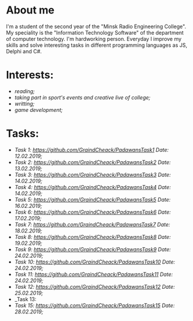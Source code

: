# About me

I'm a student of the second year of the "Minsk Radio Engineering College". My speciality is the "Information Technology Software" of the department of computer technology. I'm hardworking person. Everyday I improve my skills and solve interesting tasks in different programming languages as JS, Delphi and C#.  

# Interests:

- _reading;_
- _taking part in sport's events and creative live of college;_
- _writting;_
- _game development;_

# Tasks:
- _Task 1: https://github.com/GraindCheack/PadawansTask1 Date: 12.02.2019;_
- _Task 2: https://github.com/GraindCheack/PadawansTask2 Date: 13.02.2019;_
- _Task 3: https://github.com/GraindCheack/PadawansTask3 Date: 14.02.2019;_
- _Task 4: https://github.com/GraindCheack/PadawansTask4 Date: 14.02.2019;_
- _Task 5: https://github.com/GraindCheack/PadawansTask5 Date: 16.02.2019;_
- _Task 6: https://github.com/GraindCheack/PadawansTask6 Date: 17.02.2019;_
- _Task 7: https://github.com/GraindCheack/PadawansTask7 Date: 18.02.2019;_
- _Task 8: https://github.com/GraindCheack/PadawansTask8 Date: 19.02.2019;_
- _Task 9: https://github.com/GraindCheack/PadawansTask9 Date: 24.02.2019;_
- _Task 10: https://github.com/GraindCheack/PadawansTask10 Date: 24.02.2019;_
- _Task 11: https://github.com/GraindCheack/PadawansTask11 Date: 24.02.2019;_
- _Task 12: https://github.com/GraindCheack/PadawansTask12 Date: 25.02.2019;_
- _Task 13: 
- _Task 15: https://github.com/GraindCheack/PadawansTask15 Date: 28.02.2019;_

